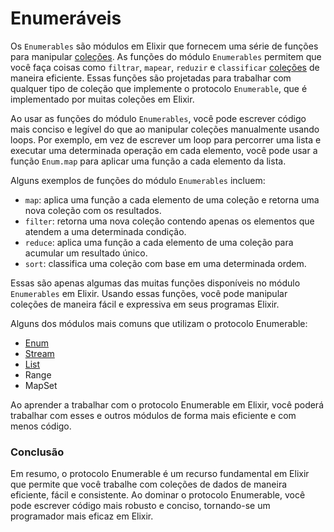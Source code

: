 # Enumeráveis

Os `Enumerables` são módulos em Elixir que fornecem uma série de funções para manipular [coleções](colecoes.md). As funções do módulo `Enumerables` permitem que você faça coisas como `filtrar`, `mapear`, `reduzir` e `classificar` [coleções](colecoes.md) de maneira eficiente. Essas funções são projetadas para trabalhar com qualquer tipo de coleção que implemente o protocolo `Enumerable`, que é implementado por muitas coleções em Elixir.

Ao usar as funções do módulo `Enumerables`, você pode escrever código mais conciso e legível do que ao manipular coleções manualmente usando loops. Por exemplo, em vez de escrever um loop para percorrer uma lista e executar uma determinada operação em cada elemento, você pode usar a função `Enum.map` para aplicar uma função a cada elemento da lista.

Alguns exemplos de funções do módulo `Enumerables` incluem:

* `map`: aplica uma função a cada elemento de uma coleção e retorna uma nova coleção com os resultados.
* `filter`: retorna uma nova coleção contendo apenas os elementos que atendem a uma determinada condição.
* `reduce`: aplica uma função a cada elemento de uma coleção para acumular um resultado único.
* `sort`: classifica uma coleção com base em uma determinada ordem.

Essas são apenas algumas das muitas funções disponíveis no módulo `Enumerables` em Elixir. Usando essas funções, você pode manipular coleções de maneira fácil e expressiva em seus programas Elixir.

Alguns dos módulos mais comuns que utilizam o protocolo Enumerable:

* [Enum](../basico/listas/enum.md)
* [Stream](../basico/listas/stream.md)
* [List](../basico/list.md)
* Range
* MapSet

Ao aprender a trabalhar com o protocolo Enumerable em Elixir, você poderá trabalhar com esses e outros módulos de forma mais eficiente e com menos código.

### Conclusão

Em resumo, o protocolo Enumerable é um recurso fundamental em Elixir que permite que você trabalhe com coleções de dados de maneira eficiente, fácil e consistente. Ao dominar o protocolo Enumerable, você pode escrever código mais robusto e conciso, tornando-se um programador mais eficaz em Elixir.
